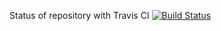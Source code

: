 Status of repository with Travis CI
[![Build Status](https://travis-ci.org/uglyoldbob/web-admin.svg?branch=master)](https://travis-ci.org/uglyoldbob/web-admin)

